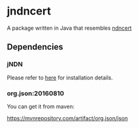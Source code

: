 # jndncert

A package written in Java that resembles [ndncert](https://github.com/named-data/ndncert/)

## Dependencies

### jNDN

Please refer to [here](https://github.com/named-data/jndn) for installation details.

### org.json:20160810

You can get it from maven:

https://mvnrepository.com/artifact/org.json/json


